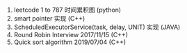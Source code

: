 #
1. leetcode 1 to 787 时间累积图 (python)
2. smart pointer 实现 (C++)
3. ScheduledExecutorService(task, delay, UNIT) 实现 (JAVA)
4. Round Robin Interview 2017/11/15 (C++)
5. Quick sort algorithm 2019/07/04 (C++)
